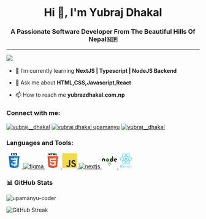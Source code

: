 
<h1 align="center">Hi 👋, I'm Yubraj Dhakal</h1>
<h3 align="center">A Passionate Software Developer From The Beautiful Hills Of Nepal🇳🇵</h3>

---

<img src="https://user-images.githubusercontent.com/74038190/225813708-98b745f2-7d22-48cf-9150-083f1b00d6c9.gif">

- 🌱 I’m currently learning **NextJS | Typescript | NodeJS Backend**
- 💬 Ask me about **HTML,CSS,Javascript,React**
  
- 📫 How to reach me **yubrazdhakal.com.np**

<h3 align="left">Connect with me:</h3>
<p align="left">
<a href="https://twitter.com/yubraj__dhakal" target="blank"><img align="center" src="https://raw.githubusercontent.com/rahuldkjain/github-profile-readme-generator/master/src/images/icons/Social/twitter.svg" alt="yubraj__dhakal" height="30" width="40" /></a>
<a href="https://fb.com/yubraj dhakal upamanyu" target="blank"><img align="center" src="https://raw.githubusercontent.com/rahuldkjain/github-profile-readme-generator/master/src/images/icons/Social/facebook.svg" alt="yubraj dhakal upamanyu" height="30" width="40" /></a>
<a href="https://instagram.com/yubraj__dhakal" target="blank"><img align="center" src="https://raw.githubusercontent.com/rahuldkjain/github-profile-readme-generator/master/src/images/icons/Social/instagram.svg" alt="yubraj__dhakal" height="30" width="40" /></a>
<!-- <a href="[https://instagram.com/yubraj__dhakal](https://www.linkedin.com/in/yubraj-dhakal-3b263428a/)" target="blank">  <img align="center" src="https://raw.githubusercontent.com/rahuldkjain/github-profile-readme-generator/master/src/images/icons/Social/linkedin.svg" alt="linkedin" height="30" width="40" /> </a> -->
</p>

<h3 align="left">Languages and Tools:</h3>
<p align="left"> <a href="https://www.w3schools.com/css/" target="_blank" rel="noreferrer"> <img src="https://raw.githubusercontent.com/devicons/devicon/master/icons/css3/css3-original-wordmark.svg" alt="css3" width="40" height="40"/> </a> <a href="https://www.figma.com/" target="_blank" rel="noreferrer"> <img src="https://www.vectorlogo.zone/logos/figma/figma-icon.svg" alt="figma" width="40" height="40"/> </a> <a href="https://www.w3.org/html/" target="_blank" rel="noreferrer"> <img src="https://raw.githubusercontent.com/devicons/devicon/master/icons/html5/html5-original-wordmark.svg" alt="html5" width="40" height="40"/> </a> <a href="https://developer.mozilla.org/en-US/docs/Web/JavaScript" target="_blank" rel="noreferrer"> <img src="https://raw.githubusercontent.com/devicons/devicon/master/icons/javascript/javascript-original.svg" alt="javascript" width="40" height="40"/> </a> <a href="https://nextjs.org/" target="_blank" rel="noreferrer"> <img src="https://upload.wikimedia.org/wikipedia/commons/8/8e/Nextjs-logo.svg" alt="nextjs" width="40" height="40"/> </a> <a href="https://nodejs.org" target="_blank" rel="noreferrer"> <img src="https://raw.githubusercontent.com/devicons/devicon/master/icons/nodejs/nodejs-original-wordmark.svg" alt="nodejs" width="40" height="40"/> </a> <a href="https://reactjs.org/" target="_blank" rel="noreferrer"> <img src="https://raw.githubusercontent.com/devicons/devicon/master/icons/react/react-original-wordmark.svg" alt="react" width="40" height="40"/> </a> </p>

### 📊 GitHub Stats
<p><img align="left" src="https://github-readme-stats.vercel.app/api/top-langs?username=upamanyu-coder&show_icons=true&locale=en&layout=compact" alt="upamanyu-coder" /></p>
<br>
<p> <img src="https://github-readme-streak-stats.herokuapp.com/?user=upamanyu-coder" alt="GitHub Streak"/>  </p>
